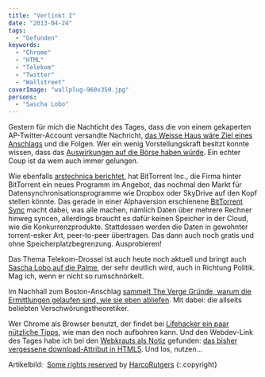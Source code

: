 ```yaml
---
title: "Verlinkt I"
date: "2013-04-24"
tags:
  - "Gefunden"
keywords:
  - "Chrome"
  - "HTML"
  - "Telekom"
  - "Twitter"
  - "Wallstreet"
coverImage: "wallplug-960x350.jpg"
persons:
  - "Sascha Lobo"
---
```


Gestern für mich die Nachticht des Tages, dass die von einem gekaperten AP-Twitter-Account versandte Nachricht, [das Weisse Haus wäre Ziel eines Anschlags](http://www.zeit.de/digital/internet/2013-04/ap-twitter-hack-falschmeldung) und die Folgen. Wer ein wenig Vorstellungskraft besitzt konnte wissen, dass das [Auswirkungen auf die Börse haben würde](http://arstechnica.com/security/2013/04/hacked-ap-twitter-feed-rocks-market-after-sending-false-news-flash). Ein echter Coup ist da wem auch immer gelungen.

Wie ebenfalls [arstechnica berichtet](http://arstechnica.com/information-technology/2013/04/bittorrent-sync-creates-private-peer-to-peer-dropbox-no-cloud-required/), hat BitTorrent Inc., die Firma hinter BitTorrent ein neues Programm im Angebot, das nochmal den Markt für Datensynchronisationsprogramme wie Dropbox oder SkyDrive auf den Kopf stellen könnte. Das gerade in einer Alphaversion erschienene [BitTorrent Sync](http://labs.bittorrent.com/experiments/sync.html) macht dabei, was alle machen, nämlich Daten über mehrere Rechner hinweg syncen, allerdings braucht es dafür keinen Speicher in der Cloud, wie die Konkurrenzprodukte. Stattdessen werden die Daten in gewohnter torrent-esker Art, peer-to-peer übertragen. Das dann auch noch gratis und ohne Speicherplatzbegrenzung. Ausprobieren!

Das Thema Telekom-Drossel ist auch heute noch aktuell und bringt auch [Sascha Lobo auf die Palme](http://www.spiegel.de/netzwelt/netzpolitik/sascha-lobo-ueber-dsl-flatrates-die-telekom-erdrosselt-das-internet-a-895975.html), der sehr deutlich wird, auch in Richtung Politik. Mag ich, wenn er nicht so rumschnörkelt.

Im Nachhall zum Boston-Anschlag [sammelt The Verge Gründe, warum die Ermittlungen gelaufen sind, wie sie eben abliefen](http://www.theverge.com/2013/4/24/4252598/theyre-watching-why-city-wide-surveillance-still-failed-to-stop-the-boston-bombing "They're watching: why city-wide surveillance failed to stop the Boston bombing"). Mit dabei: die allseits beliebten Verschwörungstheoretiker.

Wer Chrome als Browser benutzt, der findet bei [Lifehacker ein paar nützliche Tipps](http://lifehacker.com/the-best-experimental-chrome-features-you-should-check-478620752), wie man den noch aufbohren kann. Und den Webdev-Link des Tages habe ich bei den [Webkrauts als Notiz](http://webkrauts.de/notizen) gefunden: [das bisher vergessene download-Attribut in HTML5](http://svarden.se/blog/2013-04-22-right-click-and-save-as/). Und los, nutzen…

Artikelbild:  [Some rights reserved](http://creativecommons.org/licenses/by-sa/2.0/ "Attribution-ShareAlike License") by [HarcoRutgers](http://www.flickr.com/photos/harcorutgers/)  {:.copyright}
